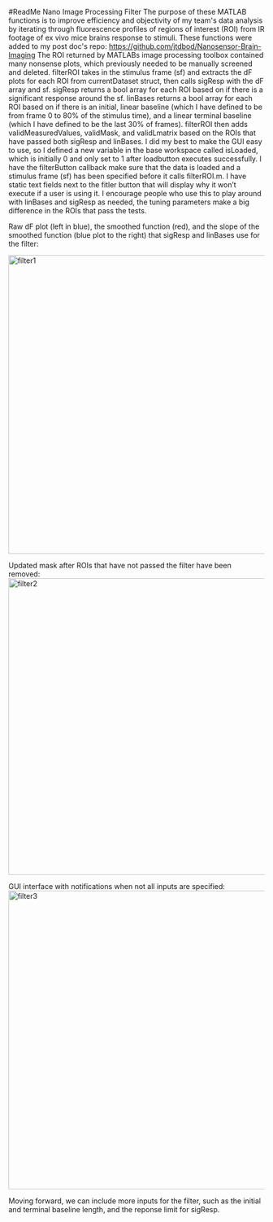 #ReadMe Nano Image Processing Filter
The purpose of these MATLAB functions is to improve efficiency and objectivity of my team's data analysis by iterating through fluorescence profiles of regions of interest (ROI) from IR footage of ex vivo mice brains response to stimuli. 
These functions were added to my post doc's repo: https://github.com/jtdbod/Nanosensor-Brain-Imaging
The ROI returned by MATLABs image processing toolbox contained many nonsense plots, which previously needed to be manually screened and deleted. 
filterROI takes in the stimulus frame (sf) and extracts the dF plots for each ROI from currentDataset struct, then calls sigResp with the dF array and sf. 
sigResp returns a bool array for each ROI based on if there is a significant response around the sf. 
linBases returns a bool array for each ROI based on if there is an initial, linear baseline (which I have defined to be from frame 0 to 80% of the stimulus time), and a linear terminal baseline (which I have defined to be the last 30% of frames).
filterROI then adds validMeasuredValues, validMask, and validLmatrix based on the ROIs that have passed both sigResp and linBases. 
I did my best to make the GUI easy to use, so I defined a new variable in the base workspace called isLoaded, which is initially 0 and only set to 1 after loadbutton executes successfully. I have the filterButton callback make sure  that the data is loaded and a stimulus frame (sf) has been specified before it calls filterROI.m. 
I have static text fields next to the fitler button that will display why it won’t execute if a user is using it. 
I encourage people who use this to play around with linBases and sigResp as needed, the tuning parameters make a big difference in the ROIs that pass the tests. 

Raw dF plot (left in blue), the smoothed function (red), and the slope of the smoothed function (blue plot to the right) that sigResp and linBases use for the filter: 

<img width="587" alt="filter1" src="https://user-images.githubusercontent.com/35041906/44312897-27aead80-a3b4-11e8-9938-4ed890e5dc92.png">

Updated mask after ROIs that have not passed the filter have been removed: 
<img width="583" alt="filter2" src="https://user-images.githubusercontent.com/35041906/44312922-87a55400-a3b4-11e8-9d4b-08ae84f1c494.png">

GUI interface with notifications when not all inputs are specified: 
<img width="587" alt="filter3" src="https://user-images.githubusercontent.com/35041906/44312960-0a2e1380-a3b5-11e8-86e8-4e506548112b.png">

Moving forward, we can include more inputs for the filter, such as the initial and terminal baseline length, and the reponse limit for sigResp. 
